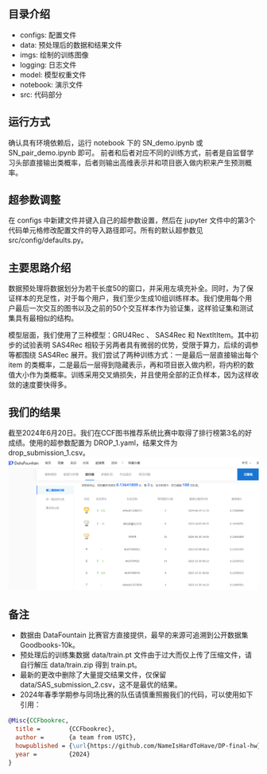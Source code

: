 ## 目录介绍
- configs: 配置文件
- data: 预处理后的数据和结果文件
- imgs: 绘制的训练图像
- logging: 日志文件
- model: 模型权重文件
- notebook: 演示文件
- src: 代码部分

## 运行方式
确认具有环境依赖后，运行 notebook 下的 SN_demo.ipynb 或 SN_pair_demo.ipynb 即可。
前者和后者对应不同的训练方式，前者是自监督学习头部直接输出类概率，后者则输出高维表示并和项目嵌入做内积来产生预测概率。

## 超参数调整
在 configs 中新建文件并键入自己的超参数设置，然后在 jupyter 文件中的第3个代码单元格修改配置文件的导入路径即可。所有的默认超参数见 src/config/defaults.py。

## 主要思路介绍
数据预处理将数据划分为若干长度50的窗口，并采用左填充补全。同时，为了保证样本的充足性，对于每个用户，我们至少生成10组训练样本。我们使用每个用户最后一次交互的图书以及之前的50个交互样本作为验证集，这样验证集和测试集具有最相似的结构。

模型层面，我们使用了三种模型：GRU4Rec 、 SAS4Rec 和 NextItItem。其中初步的试验表明 SAS4Rec 相较于另两者具有微弱的优势，受限于算力，后续的调参等都围绕 SAS4Rec 展开。我们尝试了两种训练方式：一是最后一层直接输出每个 item 的类概率，二是最后一层得到隐藏表示，再和项目嵌入做内积，将内积的数值大小作为类概率。训练采用交叉熵损失，并且使用全部的正负样本，因为这样收敛的速度要快得多。

## 我们的结果
截至2024年6月20日。我们在CCF图书推荐系统比赛中取得了排行榜第3名的好成绩。使用的超参数配置为 DROP_1.yaml，结果文件为 drop_submission_1.csv。
![排行榜展示](result.png)

## 备注
- 数据由 DataFountain 比赛官方直接提供，最早的来源可追溯到公开数据集Goodbooks-10k。
- 预处理后的训练集数据 data/train.pt 文件由于过大而仅上传了压缩文件，请自行解压 data/train.zip 得到 train.pt。
- 最新的更改中删除了大量提交结果文件，仅保留 data/SAS_submission_2.csv，这不是最优的结果。
- 2024年春季学期参与同场比赛的队伍请慎重照搬我们的代码，可以使用如下引用：

```bibtex
@Misc{CCFbookrec,
  title =        {CCFbookrec},
  author =       {a team from USTC},
  howpublished = {\url{https://github.com/NameIsHardToHave/DP-final-hw}},
  year =         {2024}
}
```
